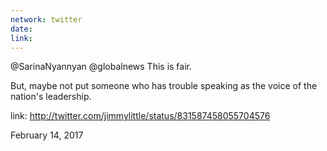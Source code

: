 ```yaml
---
network: twitter
date:
link:
---
```

@SarinaNyannyan @globalnews This is fair. 

But, maybe not put someone who has trouble speaking as the voice of the nation's leadership. 

link: http://twitter.com/jimmylittle/status/831587458055704576 

February 14, 2017